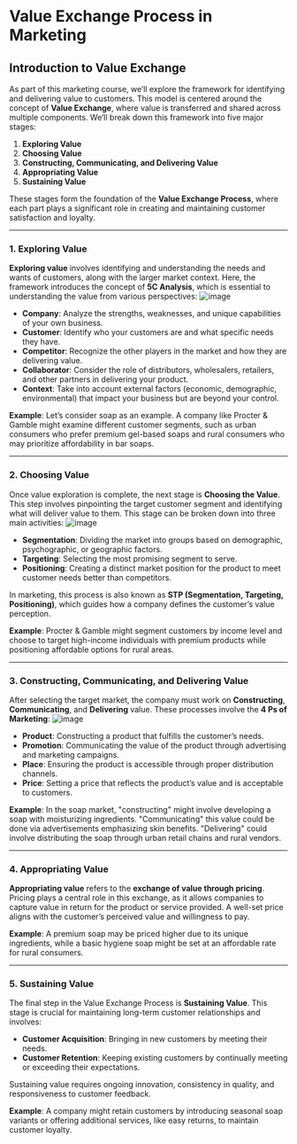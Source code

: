 # Value Exchange Process in Marketing

## Introduction to Value Exchange

As part of this marketing course, we’ll explore the framework for identifying and delivering value to customers. This model is centered around the concept of **Value Exchange**, where value is transferred and shared across multiple components. We’ll break down this framework into five major stages:

1. **Exploring Value**
2. **Choosing Value**
3. **Constructing, Communicating, and Delivering Value**
4. **Appropriating Value**
5. **Sustaining Value**

These stages form the foundation of the **Value Exchange Process**, where each part plays a significant role in creating and maintaining customer satisfaction and loyalty. 

---

### 1. Exploring Value

**Exploring value** involves identifying and understanding the needs and wants of customers, along with the larger market context. Here, the framework introduces the concept of **5C Analysis**, which is essential to understanding the value from various perspectives:
![image](https://github.com/user-attachments/assets/75238832-d324-4de7-bbc8-eef4fded427b)

- **Company**: Analyze the strengths, weaknesses, and unique capabilities of your own business.
- **Customer**: Identify who your customers are and what specific needs they have.
- **Competitor**: Recognize the other players in the market and how they are delivering value.
- **Collaborator**: Consider the role of distributors, wholesalers, retailers, and other partners in delivering your product.
- **Context**: Take into account external factors (economic, demographic, environmental) that impact your business but are beyond your control.

**Example**: Let’s consider soap as an example. A company like Procter & Gamble might examine different customer segments, such as urban consumers who prefer premium gel-based soaps and rural consumers who may prioritize affordability in bar soaps.

---

### 2. Choosing Value

Once value exploration is complete, the next stage is **Choosing the Value**. This step involves pinpointing the target customer segment and identifying what will deliver value to them. This stage can be broken down into three main activities:
![image](https://github.com/user-attachments/assets/9c8f4448-375e-49f7-8297-638553b35ada)

- **Segmentation**: Dividing the market into groups based on demographic, psychographic, or geographic factors.
- **Targeting**: Selecting the most promising segment to serve.
- **Positioning**: Creating a distinct market position for the product to meet customer needs better than competitors.

In marketing, this process is also known as **STP (Segmentation, Targeting, Positioning)**, which guides how a company defines the customer’s value perception.

**Example**: Procter & Gamble might segment customers by income level and choose to target high-income individuals with premium products while positioning affordable options for rural areas.

---

### 3. Constructing, Communicating, and Delivering Value

After selecting the target market, the company must work on **Constructing**, **Communicating**, and **Delivering** value. These processes involve the **4 Ps of Marketing**:
![image](https://github.com/user-attachments/assets/1001857f-03a0-4435-9d11-61d6317ba251)

- **Product**: Constructing a product that fulfills the customer’s needs.
- **Promotion**: Communicating the value of the product through advertising and marketing campaigns.
- **Place**: Ensuring the product is accessible through proper distribution channels.
- **Price**: Setting a price that reflects the product’s value and is acceptable to customers.

**Example**: In the soap market, "constructing" might involve developing a soap with moisturizing ingredients. "Communicating" this value could be done via advertisements emphasizing skin benefits. "Delivering" could involve distributing the soap through urban retail chains and rural vendors.

---

### 4. Appropriating Value

**Appropriating value** refers to the **exchange of value through pricing**. Pricing plays a central role in this exchange, as it allows companies to capture value in return for the product or service provided. A well-set price aligns with the customer’s perceived value and willingness to pay.

**Example**: A premium soap may be priced higher due to its unique ingredients, while a basic hygiene soap might be set at an affordable rate for rural consumers.

---

### 5. Sustaining Value

The final step in the Value Exchange Process is **Sustaining Value**. This stage is crucial for maintaining long-term customer relationships and involves:

- **Customer Acquisition**: Bringing in new customers by meeting their needs.
- **Customer Retention**: Keeping existing customers by continually meeting or exceeding their expectations.

Sustaining value requires ongoing innovation, consistency in quality, and responsiveness to customer feedback.

**Example**: A company might retain customers by introducing seasonal soap variants or offering additional services, like easy returns, to maintain customer loyalty.
